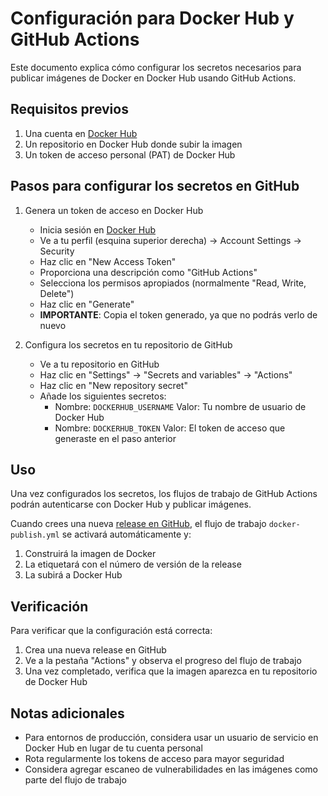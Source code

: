 # Configuración para Docker Hub y GitHub Actions

Este documento explica cómo configurar los secretos necesarios para publicar imágenes de Docker en Docker Hub usando GitHub Actions.

## Requisitos previos

1. Una cuenta en [Docker Hub](https://hub.docker.com/)
2. Un repositorio en Docker Hub donde subir la imagen
3. Un token de acceso personal (PAT) de Docker Hub

## Pasos para configurar los secretos en GitHub

1. Genera un token de acceso en Docker Hub
   - Inicia sesión en [Docker Hub](https://hub.docker.com/)
   - Ve a tu perfil (esquina superior derecha) → Account Settings → Security
   - Haz clic en "New Access Token"
   - Proporciona una descripción como "GitHub Actions"
   - Selecciona los permisos apropiados (normalmente "Read, Write, Delete")
   - Haz clic en "Generate"
   - **IMPORTANTE**: Copia el token generado, ya que no podrás verlo de nuevo

2. Configura los secretos en tu repositorio de GitHub
   - Ve a tu repositorio en GitHub
   - Haz clic en "Settings" → "Secrets and variables" → "Actions"
   - Haz clic en "New repository secret"
   - Añade los siguientes secretos:
     - Nombre: `DOCKERHUB_USERNAME` 
       Valor: Tu nombre de usuario de Docker Hub
     - Nombre: `DOCKERHUB_TOKEN`
       Valor: El token de acceso que generaste en el paso anterior

## Uso

Una vez configurados los secretos, los flujos de trabajo de GitHub Actions podrán autenticarse con Docker Hub y publicar imágenes. 

Cuando crees una nueva [release en GitHub](https://docs.github.com/es/repositories/releasing-projects-on-github/managing-releases-in-a-repository#creating-a-release), el flujo de trabajo `docker-publish.yml` se activará automáticamente y:

1. Construirá la imagen de Docker
2. La etiquetará con el número de versión de la release
3. La subirá a Docker Hub

## Verificación

Para verificar que la configuración está correcta:

1. Crea una nueva release en GitHub
2. Ve a la pestaña "Actions" y observa el progreso del flujo de trabajo
3. Una vez completado, verifica que la imagen aparezca en tu repositorio de Docker Hub

## Notas adicionales

- Para entornos de producción, considera usar un usuario de servicio en Docker Hub en lugar de tu cuenta personal
- Rota regularmente los tokens de acceso para mayor seguridad
- Considera agregar escaneo de vulnerabilidades en las imágenes como parte del flujo de trabajo